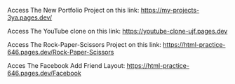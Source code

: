 Access The New Portfolio Project on this link: https://my-projects-3ya.pages.dev/

Access The YouTube clone on this link: https://youtube-clone-ujf.pages.dev

Access The Rock-Paper-Scissors Project on this link: https://html-practice-646.pages.dev/Rock-Paper-Scissors

Acces The Facebook Add Friend Layout: https://html-practice-646.pages.dev/Facebook
